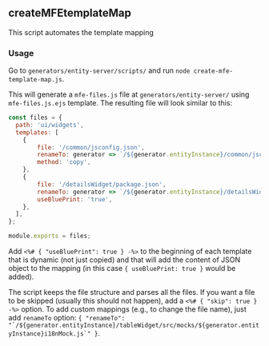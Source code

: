 ## createMFEtemplateMap

This script automates the template mapping

### Usage
Go to `generators/entity-server/scripts/` and run `node create-mfe-template-map.js`.

This will generate a `mfe-files.js` file at `generators/entity-server/` using `mfe-files.js.ejs` template. The resulting file will look similar to this:

``` javascript
const files = {
  path: 'ui/widgets',
  templates: [
    {
        file: '/common/jsconfig.json',
        renameTo: generator => `/${generator.entityInstance}/common/jsconfig.json`,
        method: 'copy',
    },
    {
        file: '/detailsWidget/package.json',
        renameTo: generator => `/${generator.entityInstance}/detailsWidget/package.json`,
        useBluePrint: 'true',
    },
  ],
};

module.exports = files;
```

Add `<%# { "useBluePrint": true } -%>` to the beginning of each template that is dynamic (not just copied) and that will add the content of JSON object to the mapping (in this case `{ useBluePrint: true }` would be added).

The script keeps the file structure and parses all the files. If you want a file to be skipped (usually this should not happen), add a `<%# { "skip": true } -%>` option. To add custom mappings (e.g., to change the file name), just add `renameTo` option: ``{ "renameTo": "`/${generator.entityInstance}/tableWidget/src/mocks/${generator.entityInstance}i18nMock.js`" }``.


